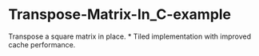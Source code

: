# Transpose-Matrix-In_C-example
Transpose a square matrix in place.  * Tiled implementation with improved cache performance.
